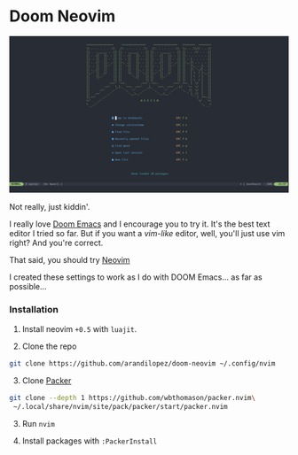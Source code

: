 # Doom Neovim

![](assets/demo.png)

Not really, just kiddin'. 

I really love [Doom Emacs](https://github.com/hlissner/doom-emacs) and I encourage you to try it. It's the best text editor I tried so far.
But if you want a _vim-like_ editor, well, you'll just use vim right? And you're correct.

That said, you should try [Neovim](https://neovim.io/)

I created these settings to work as I do with DOOM Emacs... as far as possible...

### Installation

1. Install neovim `+0.5` with `luajit`.

2. Clone the repo

```sh
git clone https://github.com/arandilopez/doom-neovim ~/.config/nvim
```

3. Clone [Packer](https://github.com/wbthomason/packer.nvim#quickstart)

```sh
git clone --depth 1 https://github.com/wbthomason/packer.nvim\
 ~/.local/share/nvim/site/pack/packer/start/packer.nvim
```

3. Run `nvim`

4. Install packages with `:PackerInstall`
